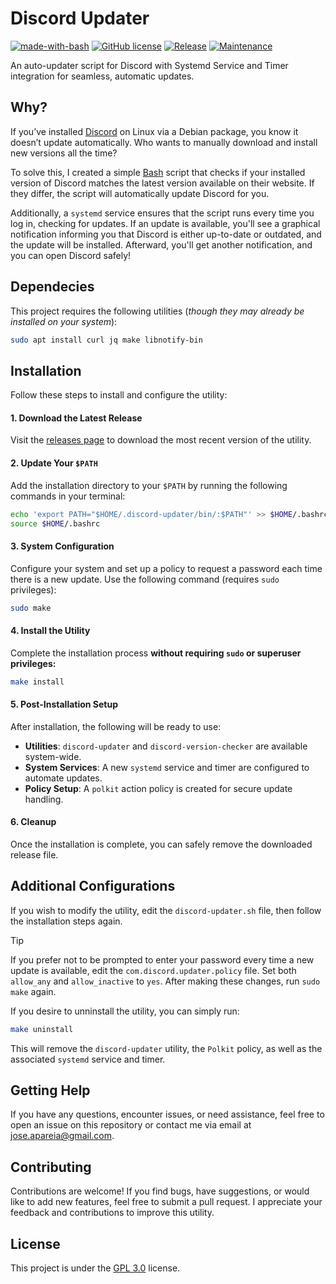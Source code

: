 # Discord Updater
[![made-with-bash](https://img.shields.io/badge/Made%20with-Bash-1f425f.svg?color=green)](https://www.lua.org/)
[![GitHub license](https://img.shields.io/badge/License-GPL_3.0-green.svg)](https://www.gnu.org/licenses/gpl-3.0.html#license-text)
[![Release](https://img.shields.io/badge/Release-v1.2.0-green.svg)](https://github.com/joseareia/discord-updater/releases)
[![Maintenance](https://img.shields.io/badge/Maintained%3F-Yes-green.svg)](https://github.com/joseareia/discord-updater/graphs/commit-activity)

An auto-updater script for Discord with Systemd Service and Timer integration for seamless, automatic updates.

## Why?
If you’ve installed [Discord](https://discord.com) on Linux via a Debian package, you know it doesn’t update automatically. Who wants to manually download and install new versions all the time?

To solve this, I created a simple [Bash](https://github.com/joseareia/discord-updater/blob/master/discord-updater.sh) script that checks if your installed version of Discord matches the latest version available on their website. If they differ, the script will automatically update Discord for you.

Additionally, a `systemd` service ensures that the script runs every time you log in, checking for updates. If an update is available, you'll see a graphical notification informing you that Discord is either up-to-date or outdated, and the update will be installed. Afterward, you'll get another notification, and you can open Discord safely!

## Dependecies

This project requires the following utilities (_though they may already be installed on your system_):

```bash
sudo apt install curl jq make libnotify-bin
```

## Installation

Follow these steps to install and configure the utility:

#### 1. Download the Latest Release
Visit the [releases page](https://github.com/joseareia/discord-updater/releases) to download the most recent version of the utility.

#### 2. Update Your `$PATH`
Add the installation directory to your `$PATH` by running the following commands in your terminal:

```bash
echo 'export PATH="$HOME/.discord-updater/bin/:$PATH"' >> $HOME/.bashrc
source $HOME/.bashrc
```

#### 3. System Configuration
Configure your system and set up a policy to request a password each time there is a new update. Use the following command (requires `sudo` privileges):

```bash
sudo make
```

#### 4. Install the Utility
Complete the installation process **without requiring `sudo` or superuser privileges:**

```bash
make install
```

#### 5. Post-Installation Setup
After installation, the following will be ready to use:

- **Utilities**: `discord-updater` and `discord-version-checker` are available system-wide.
- **System Services**: A new `systemd` service and timer are configured to automate updates.
- **Policy Setup**: A `polkit` action policy is created for secure update handling.

#### 6. Cleanup
Once the installation is complete, you can safely remove the downloaded release file.

## Additional Configurations

If you wish to modify the utility, edit the `discord-updater.sh` file, then follow the installation steps again.

>[!TIP]
>If you prefer not to be prompted to enter your password every time a new update is available, edit the `com.discord.updater.policy` file. Set both `allow_any` and `allow_inactive` to `yes`. After making these changes, run `sudo make` again.

If you desire to unninstall the utility, you can simply run:

```bash
make uninstall
```
This will remove the `discord-updater` utility, the `Polkit` policy, as well as the associated `systemd` service and timer.

## Getting Help
If you have any questions, encounter issues, or need assistance, feel free to open an issue on this repository or contact me via email at <a href="mailto:jose.apareia@gmail.com">jose.apareia@gmail.com</a>.

## Contributing
Contributions are welcome! If you find bugs, have suggestions, or would like to add new features, feel free to submit a pull request. I appreciate your feedback and contributions to improve this utility.

## License
This project is under the [GPL 3.0](https://www.gnu.org/licenses/gpl-3.0.html#license-text) license.
